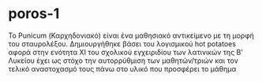# poros-1
Το Punicum (Καρχηδονιακό) είναι ένα μαθησιακό αντικείμενο με τη μορφή του σταυρολέξου. 
Δημιουργήθηκε βάσει του λογισμικού hot potatoes 
αφορά στην ενότητα ΧΙ του σχολικού εγχειριδίου των λατινικών της Β' Λυκείου
έχει ως στόχο την αυτορρύθμιση των μαθητών/τριών και τον τελικό αναστοχασμό τους πάνω στο υλικό που προσφέρει το μάθημα
